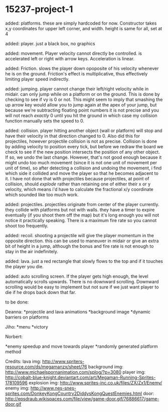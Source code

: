 15237-project-1
===============
added: platforms. these are simply hardcoded for now. Constructor takes x,y coordinates for upper left corner, and width. 
height is same for all, set at 4

added: player. just a black box, no graphics

added: movement. Player velocity cannot directly be controlled. is accelerated left or right with arrow keys. 
Acceleration is linear. 

added: Friction. slows the player down opoposite of his velocity whenever he is on the ground. 
Friction's effect is multiplicative, thus effectively limiting player speed indirectly. 

added: jumping. player cannot change their left/right velocity while in midair. can only jump while on a platform or on the ground. 
This is done by checking to see if vy is 0 or not. This might seem to imply that smashing the up arrow key would allow you to jump
again at the apex of your jump, but because we're subtracting floating point numbers it is not precise and you will not reach
*exactly* 0 until you hit the ground in which case my collision function manually sets the speed to 0. 

added: collision. player hitting another object (wall or platform) will stop and have their velocity in that direction changed
to 0. Also did this for projectiles, however projectile collision is not as precise. Collision is done by adding velocity to position
every tick, but before we redraw the board we check to see if the new position intersects the position of any other object. If so,
we undo the last change. However, that's not good enough because it might undo too much movement (since it is not one unit of movement
per unit of time), so after detecting a collision and undoing the movement, i find which side it collided and move the player so that
he becomes adjacent to it. I have not done that with projectiles because projectiles, at point of collision, should *explode* rather than
retaining one of either their x or y velocity, which means i'd have to calculate the fractional x/y coordinate which sounded like too much
work. 

added: projectiles. projectiles originate from center of the player currently. they collide with platforms but not with walls. they have a timer
to expire eventually (if you shoot them off the map) but it's long enough you will not notice it practically speaking. There is a maximum
fire rate so you cannot shoot too frequently. 

added: recoil. shooting a projectile will give the player momentum in the opposite direction. this can be used to maneuver in midair or give
an extra bit of height in a jump, although the bonus and fire rate is not enough to stay in the air indefinitely. 

added: lava. just a red rectangle that slowly flows to the top and if it touches the player you die. 

added: auto scrolling screen. If the player gets high enough, the level automatically scrolls upwards. There is no downward scrolling.
Downward scrolling would be easy to implement but not sure if we just want player to die if he drops back down that far. 

to be done: 

Deanna:
	*projectile and lava animations
	*background image
	*dynamic barriers on platforms

Jiho:
	*menu
	*victory
	
Norbert:

*enemy speedup and move towards player
*randomly generated platform method


Credits:
lava img: http://www.spriters-resource.com/ds/megamanzx/sheet/76
background img: http://www.michaelspornanimation.com/splog/?p=3080
player img: http://cobalt-blue-knight.deviantart.com/art/Megaman-Running-Sprites-178109596
explosion img: http://www.sprites-inc.co.uk/files/ZX/Zx1/Enemy/
enemy img: http://www.nes-snes-sprites.com/DonkeyKongCountry2DiddysKongQuestEnemies.html
door: http://epsdraub.wikispaces.com/file/view/game-door.gif/76886617/game-door.gif